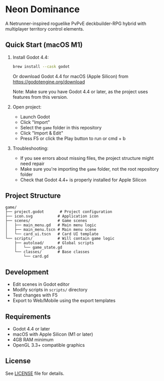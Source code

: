 # Neon Dominance

A Netrunner-inspired roguelike PvPvE deckbuilder-RPG hybrid with multiplayer territory control elements.

## Quick Start (macOS M1)

1. Install Godot 4.4:
   ```bash
   brew install --cask godot
   ```
   Or download Godot 4.4 for macOS (Apple Silicon) from https://godotengine.org/download
   
   Note: Make sure you have Godot 4.4 or later, as the project uses features from this version.

2. Open project:
   - Launch Godot
   - Click "Import"
   - Select the `game` folder in this repository
   - Click "Import & Edit"
   - Press F5 or click the Play button to run or cmd + b

3. Troubleshooting:
   - If you see errors about missing files, the project structure might need repair
   - Make sure you're importing the `game` folder, not the root repository folder
   - Check that Godot 4.4+ is properly installed for Apple Silicon

## Project Structure

```
game/
├── project.godot       # Project configuration
├── icon.svg           # Application icon
├── scenes/            # Game scenes
│   ├── main_menu.gd   # Main menu logic
│   ├── main_menu.tscn # Main menu scene
│   └── card_ui.tscn   # Card UI template
└── scripts/           # Will contain game logic
    ├── autoload/      # Global scripts
    │   └── game_state.gd
    └── classes/       # Base classes
        └── card.gd
```

## Development

- Edit scenes in Godot editor
- Modify scripts in `scripts/` directory
- Test changes with F5
- Export to Web/Mobile using the export templates

## Requirements

- Godot 4.4 or later
- macOS with Apple Silicon (M1 or later)
- 4GB RAM minimum
- OpenGL 3.3+ compatible graphics

## License

See [LICENSE](LICENSE) file for details.

